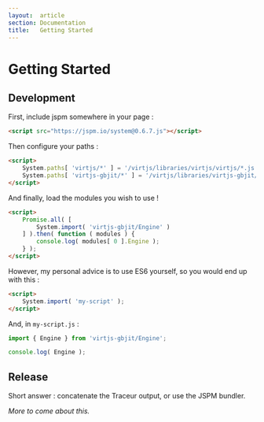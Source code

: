 ```yaml
---
layout:  article
section: Documentation
title:   Getting Started
---
```


# Getting Started

## Development

First, include jspm somewhere in your page :

```html
<script src="https://jspm.io/system@0.6.7.js"></script>
```

Then configure your paths :

```html
<script>
    System.paths[ 'virtjs/*' ] = '/virtjs/libraries/virtjs/virtjs/*.js';
    System.paths[ 'virtjs-gbjit/*' ] = '/virtjs/libraries/virtjs-gbjit/virtjs-gbjit/*.js';
</script>
```

And finally, load the modules you wish to use !

```html
<script>
    Promise.all( [
        System.import( 'virtjs-gbjit/Engine' )
    ] ).then( function ( modules ) {
        console.log( modules[ 0 ].Engine );
    } );
</script>
```

However, my personal advice is to use ES6 yourself, so you would end up with this :

```html
<script>
    System.import( 'my-script' );
</script>
```

And, in `my-script.js` :

```js
import { Engine } from 'virtjs-gbjit/Engine';

console.log( Engine );
```

## Release

Short answer : concatenate the Traceur output, or use the JSPM bundler.

*More to come about this.*
